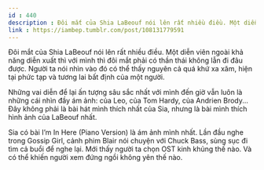 ```yaml
---
id : 440
description : Đôi mắt của Shia LaBeouf nói lên rất nhiều điều. Một diễn viên ngoài khả năng diễn xuất thì với mình thì đôi mắt phải có thần thái không lẫn đi đâu được. Người ta nói nhìn vào đó có thể thấy nguyên cả quá khứ xa xăm, hiện tại phức tạp và tương lai bất định của một người.
link : https://iambep.tumblr.com/post/108131779591
---
```


Đôi mắt của Shia LaBeouf nói lên rất nhiều điều. Một diễn viên ngoài khả
năng diễn xuất thì với mình thì đôi mắt phải có thần thái không lẫn đi đâu
được. Người ta nói nhìn vào đó có thể thấy nguyên cả quá khứ xa xăm, hiện
tại phức tạp và tương lai bất định của một người.

Những vai diễn để lại ấn tượng sâu sắc nhất với mình đến giờ vẫn luôn là
những cái nhìn đầy ám ảnh: của Leo, của Tom Hardy, của Andrien Brody...
Đây không phải là bài hát mình thích nhất của Sia, nhưng là bài mình thích
hình ảnh của LaBeouf nhất.

Sia có bài I’m In Here (Piano Version) là ám ảnh mình nhất. Lần đầu nghe
trong Gossip Girl, cảnh phim Blair nói chuyện với Chuck Bass, sùng sục đi
tìm cả buổi để nghe lại. Mới thấy người ta chọn OST kinh khủng thế nào.
Và có thể khiến người xem đứng ngồi không yên thế nào.